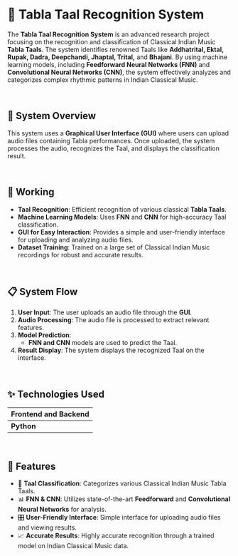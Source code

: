 # 🥁 Tabla Taal Recognition System

The **Tabla Taal Recognition System** is an advanced research project focusing on the recognition and classification of Classical Indian Music **Tabla Taals**. The system identifies renowned Taals like **Addhatrital, Ektal, Rupak, Dadra, Deepchandi, Jhaptal, Trital,** and **Bhajani**. By using machine learning models, including **Feedforward Neural Networks (FNN)** and **Convolutional Neural Networks (CNN)**, the system effectively analyzes and categorizes complex rhythmic patterns in Indian Classical Music. 

<br>

## 🎯 System Overview

This system uses a **Graphical User Interface (GUI)** where users can upload audio files containing Tabla performances. Once uploaded, the system processes the audio, recognizes the Taal, and displays the classification result.

<br>

## 🔑 Working

- **Taal Recognition**: Efficient recognition of various classical **Tabla Taals**.
- **Machine Learning Models**: Uses **FNN** and **CNN** for high-accuracy Taal classification.
- **GUI for Easy Interaction**: Provides a simple and user-friendly interface for uploading and analyzing audio files.
- **Dataset Training**: Trained on a large set of Classical Indian Music recordings for robust and accurate results.

<br>

## 📋 System Flow

1. **User Input**: The user uploads an audio file through the **GUI**.
2. **Audio Processing**: The audio file is processed to extract relevant features.
3. **Model Prediction**:
   - **FNN and CNN** models are used to predict the Taal.
4. **Result Display**: The system displays the recognized Taal on the interface.

<br>

## ✨ Technologies Used

| Frontend and Backend | 
|----------------------|
| **Python**           | 

<br>

## 🚀 Features

- 🥁 **Taal Classification**: Categorizes various Classical Indian Music Tabla Taals.
- 📊 **FNN & CNN**: Utilizes state-of-the-art **Feedforward** and **Convolutional Neural Networks** for analysis.
- 🎛️ **User-Friendly Interface**: Simple interface for uploading audio files and viewing results.
- 📈 **Accurate Results**: Highly accurate recognition through a trained model on Indian Classical Music data.

<br>
